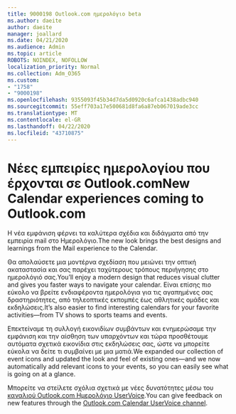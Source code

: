 ```yaml
---
title: 9000198 Outlook.com ημερολόγιο beta
ms.author: daeite
author: daeite
manager: joallard
ms.date: 04/21/2020
ms.audience: Admin
ms.topic: article
ROBOTS: NOINDEX, NOFOLLOW
localization_priority: Normal
ms.collection: Adm_O365
ms.custom:
- "1758"
- "9000198"
ms.openlocfilehash: 9355093f45b34d7da5d0920c6afca1438adbc940
ms.sourcegitcommit: 55eff703a17e500681d8fa6a87eb067019ade3cc
ms.translationtype: MT
ms.contentlocale: el-GR
ms.lasthandoff: 04/22/2020
ms.locfileid: "43710875"
---
```

# <a name="new-calendar-experiences-coming-to-outlookcom"></a><span data-ttu-id="09dbd-102">Νέες εμπειρίες ημερολογίου που έρχονται σε Outlook.com</span><span class="sxs-lookup"><span data-stu-id="09dbd-102">New Calendar experiences coming to Outlook.com</span></span>

<span data-ttu-id="09dbd-103">Η νέα εμφάνιση φέρνει τα καλύτερα σχέδια και διδάγματα από την εμπειρία mail στο Ημερολόγιο.</span><span class="sxs-lookup"><span data-stu-id="09dbd-103">The new look brings the best designs and learnings from the Mail experience to the Calendar.</span></span>

<span data-ttu-id="09dbd-104">Θα απολαύσετε μια μοντέρνα σχεδίαση που μειώνει την οπτική ακαταστασία και σας παρέχει ταχύτερους τρόπους περιήγησης στο ημερολόγιό σας.</span><span class="sxs-lookup"><span data-stu-id="09dbd-104">You’ll enjoy a modern design that reduces visual clutter and gives you faster ways to navigate your calendar.</span></span> <span data-ttu-id="09dbd-105">Είναι επίσης πιο εύκολο να βρείτε ενδιαφέροντα ημερολόγια για τις αγαπημένες σας δραστηριότητες, από τηλεοπτικές εκπομπές έως αθλητικές ομάδες και εκδηλώσεις.</span><span class="sxs-lookup"><span data-stu-id="09dbd-105">It’s also easier to find interesting calendars for your favorite activities—from TV shows to sports teams and events.</span></span>

<span data-ttu-id="09dbd-106">Επεκτείναμε τη συλλογή εικονιδίων συμβάντων και ενημερώσαμε την εμφάνιση και την αίσθηση των υπαρχόντων και τώρα προσθέτουμε αυτόματα σχετικά εικονίδια στις εκδηλώσεις σας, ώστε να μπορείτε εύκολα να δείτε τι συμβαίνει με μια ματιά.</span><span class="sxs-lookup"><span data-stu-id="09dbd-106">We expanded our collection of event icons and updated the look and feel of existing ones—and we now automatically add relevant icons to your events, so you can easily see what is going on at a glance.</span></span>

<span data-ttu-id="09dbd-107">Μπορείτε να στείλετε σχόλια σχετικά με νέες δυνατότητες μέσω του [καναλιού Outlook.com Ημερολόγιο UserVoice](https://go.microsoft.com/fwlink/?linkid=2103075).</span><span class="sxs-lookup"><span data-stu-id="09dbd-107">You can give feedback on new features through the [Outlook.com Calendar UserVoice channel](https://go.microsoft.com/fwlink/?linkid=2103075).</span></span>